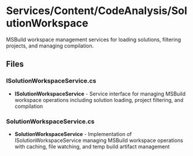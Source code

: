 # Services/Content/CodeAnalysis/SolutionWorkspace

MSBuild workspace management services for loading solutions, filtering projects, and managing compilation.

## Files

### ISolutionWorkspaceService.cs
- **ISolutionWorkspaceService** - Service interface for managing MSBuild workspace operations including solution loading, project filtering, and compilation

### SolutionWorkspaceService.cs
- **SolutionWorkspaceService** - Implementation of ISolutionWorkspaceService managing MSBuild workspace operations with caching, file watching, and temp build artifact management
